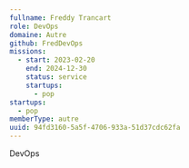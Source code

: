 ```yaml
---
fullname: Freddy Trancart
role: DevOps
domaine: Autre
github: FredDevOps
missions:
  - start: 2023-02-20
    end: 2024-12-30
    status: service
    startups:
      - pop
startups:
  - pop
memberType: autre
uuid: 94fd3160-5a5f-4706-933a-51d37cdc62fa
---
```

DevOps